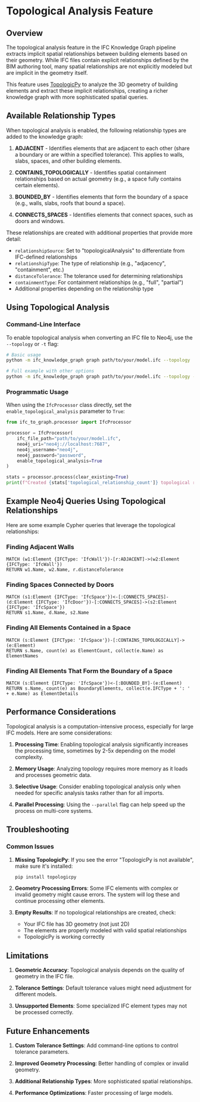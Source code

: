 # Topological Analysis Feature

## Overview

The topological analysis feature in the IFC Knowledge Graph pipeline extracts implicit spatial relationships between building elements based on their geometry. While IFC files contain explicit relationships defined by the BIM authoring tool, many spatial relationships are not explicitly modeled but are implicit in the geometry itself.

This feature uses [TopologicPy](https://github.com/wassimj/topologicpy) to analyze the 3D geometry of building elements and extract these implicit relationships, creating a richer knowledge graph with more sophisticated spatial queries.

## Available Relationship Types

When topological analysis is enabled, the following relationship types are added to the knowledge graph:

1. **ADJACENT** - Identifies elements that are adjacent to each other (share a boundary or are within a specified tolerance). This applies to walls, slabs, spaces, and other building elements.

2. **CONTAINS_TOPOLOGICALLY** - Identifies spatial containment relationships based on actual geometry (e.g., a space fully contains certain elements).

3. **BOUNDED_BY** - Identifies elements that form the boundary of a space (e.g., walls, slabs, roofs that bound a space).

4. **CONNECTS_SPACES** - Identifies elements that connect spaces, such as doors and windows.

These relationships are created with additional properties that provide more detail:

- `relationshipSource`: Set to "topologicalAnalysis" to differentiate from IFC-defined relationships
- `relationshipType`: The type of relationship (e.g., "adjacency", "containment", etc.)
- `distanceTolerance`: The tolerance used for determining relationships
- `containmentType`: For containment relationships (e.g., "full", "partial")
- Additional properties depending on the relationship type

## Using Topological Analysis

### Command-Line Interface

To enable topological analysis when converting an IFC file to Neo4j, use the `--topology` or `-t` flag:

```bash
# Basic usage
python -m ifc_knowledge_graph graph path/to/your/model.ifc --topology

# Full example with other options
python -m ifc_knowledge_graph graph path/to/your/model.ifc --topology --clear --batch-size 200 --parallel
```

### Programmatic Usage

When using the `IfcProcessor` class directly, set the `enable_topological_analysis` parameter to `True`:

```python
from ifc_to_graph.processor import IfcProcessor

processor = IfcProcessor(
    ifc_file_path="path/to/your/model.ifc",
    neo4j_uri="neo4j://localhost:7687",
    neo4j_username="neo4j",
    neo4j_password="password",
    enable_topological_analysis=True
)

stats = processor.process(clear_existing=True)
print(f"Created {stats['topological_relationship_count']} topological relationships")
```

## Example Neo4j Queries Using Topological Relationships

Here are some example Cypher queries that leverage the topological relationships:

### Finding Adjacent Walls

```cypher
MATCH (w1:Element {IFCType: 'IfcWall'})-[r:ADJACENT]->(w2:Element {IFCType: 'IfcWall'})
RETURN w1.Name, w2.Name, r.distanceTolerance
```

### Finding Spaces Connected by Doors

```cypher
MATCH (s1:Element {IFCType: 'IfcSpace'})<-[:CONNECTS_SPACES]-(d:Element {IFCType: 'IfcDoor'})-[:CONNECTS_SPACES]->(s2:Element {IFCType: 'IfcSpace'})
RETURN s1.Name, d.Name, s2.Name
```

### Finding All Elements Contained in a Space

```cypher
MATCH (s:Element {IFCType: 'IfcSpace'})-[:CONTAINS_TOPOLOGICALLY]->(e:Element)
RETURN s.Name, count(e) as ElementCount, collect(e.Name) as ElementNames
```

### Finding All Elements That Form the Boundary of a Space

```cypher
MATCH (s:Element {IFCType: 'IfcSpace'})<-[:BOUNDED_BY]-(e:Element)
RETURN s.Name, count(e) as BoundaryElements, collect(e.IFCType + ': ' + e.Name) as ElementDetails
```

## Performance Considerations

Topological analysis is a computation-intensive process, especially for large IFC models. Here are some considerations:

1. **Processing Time**: Enabling topological analysis significantly increases the processing time, sometimes by 2-5x depending on the model complexity.

2. **Memory Usage**: Analyzing topology requires more memory as it loads and processes geometric data.

3. **Selective Usage**: Consider enabling topological analysis only when needed for specific analysis tasks rather than for all imports.

4. **Parallel Processing**: Using the `--parallel` flag can help speed up the process on multi-core systems.

## Troubleshooting

### Common Issues

1. **Missing TopologicPy**:
   If you see the error "TopologicPy is not available", make sure it's installed:
   ```bash
   pip install topologicpy
   ```

2. **Geometry Processing Errors**:
   Some IFC elements with complex or invalid geometry might cause errors. The system will log these and continue processing other elements.

3. **Empty Results**:
   If no topological relationships are created, check:
   - Your IFC file has 3D geometry (not just 2D)
   - The elements are properly modeled with valid spatial relationships
   - TopologicPy is working correctly

## Limitations

1. **Geometric Accuracy**: Topological analysis depends on the quality of geometry in the IFC file.

2. **Tolerance Settings**: Default tolerance values might need adjustment for different models.

3. **Unsupported Elements**: Some specialized IFC element types may not be processed correctly.

## Future Enhancements

1. **Custom Tolerance Settings**: Add command-line options to control tolerance parameters.

2. **Improved Geometry Processing**: Better handling of complex or invalid geometry.

3. **Additional Relationship Types**: More sophisticated spatial relationships.

4. **Performance Optimizations**: Faster processing of large models. 